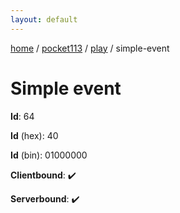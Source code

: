 ```yaml
---
layout: default
---
```


[home](/)  /  [pocket113](/protocol/pocket113)  /  [play](/protocol/pocket113/play)  /  simple-event

# Simple event

**Id**: 64

**Id** (hex): 40

**Id** (bin): 01000000

**Clientbound**: ✔️

**Serverbound**: ✔️
